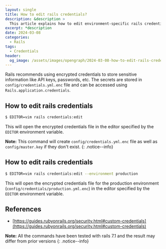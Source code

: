 ```yaml
---
layout: single
title: How to edit rails credentials?
description: &description >
  This article explains how to edit environment-specific rails credentials.
excerpt: *description
date: 2024-03-08
categories:
  - Rails
tags:
  - Credentials
header:
  og_image: /assets/images/opengraph/2024-03-08-how-to-edit-rails-credentials.png
---
```


Rails recommends using encrypted credentials to store sensitive information like API keys, passwords, etc.
The secrets are stored in `config/credentials.yml.enc` file and can be accessed using `Rails.application.credentials`.

## How to edit rails credentials

```bash
$ EDITOR=vim rails credentials:edit
```

This will open the encrypted credentials file in the editor specified by the `EDITOR` environment variable.

**Note:** This command will create `config/credentials.yml.enc` file as well as `config/master.key` if they don't exist.
{: .notice--info}

## How to edit rails credentials

```bash
$ EDITOR=vim rails credentials:edit --environment production
```

This will open the encrypted credentials file for the production environment (`config/credentials/production.yml.enc`) in the editor specified by the `EDITOR` environment variable.

## References

- [https://guides.rubyonrails.org/security.html#custom-credentials](https://guides.rubyonrails.org/security.html#custom-credentials)

**Note:** All the commands have been tested with rails 7.1 and the result may differ from prior versions
{: .notice--info}
